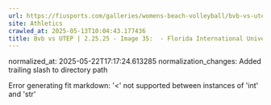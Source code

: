 ```yaml
---
url: https://fiusports.com/galleries/womens-beach-volleyball/bvb-vs-utep-2-25-25/image-35/356/62715/
site: Athletics
crawled_at: 2025-05-13T10:04:43.177436
title: Bvb vs UTEP | 2.25.25 - Image 35:  - Florida International University
---
```

normalized_at: 2025-05-22T17:17:24.613285
normalization_changes: Added trailing slash to directory path

Error generating fit markdown: '<' not supported between instances of 'int' and 'str'